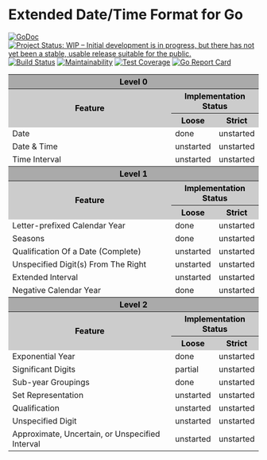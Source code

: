 # Extended Date/Time Format for Go

[![GoDoc](https://godoc.org/github.com/sjansen/edtf?status.svg)](https://godoc.org/github.com/sjansen/edtf)
[![Project Status: WIP – Initial development is in progress, but there has not yet been a stable, usable release suitable for the public.](https://www.repostatus.org/badges/latest/wip.svg)](https://www.repostatus.org/#wip)
[![Build Status](https://travis-ci.com/sjansen/edtf.svg?branch=master)](https://travis-ci.com/sjansen/edtf)
[![Maintainability](https://api.codeclimate.com/v1/badges/e8f5e47200af42a80df9/maintainability)](https://codeclimate.com/github/sjansen/edtf/maintainability)
[![Test Coverage](https://api.codeclimate.com/v1/badges/e8f5e47200af42a80df9/test_coverage)](https://codeclimate.com/github/sjansen/edtf/test_coverage)
[![Go Report Card](https://goreportcard.com/badge/github.com/sjansen/edtf)](https://goreportcard.com/report/github.com/sjansen/edtf)

<table>
    <tr>
        <th colspan="3" style="color:#000; background:#aaa">Level 0</th>
    </tr>
    <tr style="color:#000; background:#ccc">
        <th rowspan="2" width="75%">Feature</th>
        <th colspan="2">Implementation Status</th>
    </tr>
    <tr style="color:#000; background:#ccc">
        <th>Loose</th>
        <th>Strict</th>
    </tr>
    <tr>
        <td>Date</td>
        <td>done</td>
        <td>unstarted</td>
    </tr>
    <tr>
        <td>Date & Time</td>
        <td>unstarted</td>
        <td>unstarted</td>
    </tr>
    <tr>
        <td>Time Interval</td>
        <td>unstarted</td>
        <td>unstarted</td>
    </tr>
    <tr>
        <th colspan="3" style="color:#000; background:#aaa">Level 1</th>
    </tr>
    <tr style="color:#000; background:#ccc">
        <th rowspan="2" width="50%">Feature</th>
        <th colspan="2">Implementation Status</th>
    </tr>
    <tr style="color:#000; background:#ccc">
        <th>Loose</th>
        <th>Strict</th>
    </tr>
    <tr>
        <td>Letter-prefixed Calendar Year</td>
        <td>done</td>
        <td>unstarted</td>
    </tr>
    <tr>
        <td>Seasons</td>
        <td>done</td>
        <td>unstarted</td>
    </tr>
    <tr>
        <td>Qualification Of a Date (Complete)</td>
        <td>unstarted</td>
        <td>unstarted</td>
    </tr>
    <tr>
        <td>Unspecified Digit(s) From The Right</td>
        <td>unstarted</td>
        <td>unstarted</td>
    </tr>
    <tr>
        <td>Extended Interval</td>
        <td>unstarted</td>
        <td>unstarted</td>
    </tr>
    <tr>
        <td>Negative Calendar Year</td>
        <td>done</td>
        <td>unstarted</td>
    </tr>
    <tr>
        <th colspan="3" style="color:#000; background:#aaa">Level 2</th>
    </tr>
    <tr style="color:#000; background:#ccc">
        <th rowspan="2" width="50%">Feature</th>
        <th colspan="2">Implementation Status</th>
    </tr>
    <tr style="color:#000; background:#ccc">
        <th>Loose</th>
        <th>Strict</th>
    </tr>
    <tr>
        <td>Exponential Year</td>
        <td>done</td>
        <td>unstarted</td>
    </tr>
    <tr>
        <td>Significant Digits</td>
        <td>partial</td>
        <td>unstarted</td>
    </tr>
    <tr>
        <td>Sub-year Groupings</td>
        <td>done</td>
        <td>unstarted</td>
    </tr>
    <tr>
        <td>Set Representation</td>
        <td>unstarted</td>
        <td>unstarted</td>
    </tr>
    <tr>
        <td>Qualification</td>
        <td>unstarted</td>
        <td>unstarted</td>
    </tr>
    <tr>
        <td>Unspecified Digit</td>
        <td>unstarted</td>
        <td>unstarted</td>
    </tr>
    <tr>
        <td>Approximate, Uncertain, or Unspecified Interval</td>
        <td>unstarted</td>
        <td>unstarted</td>
    </tr>
</table>
